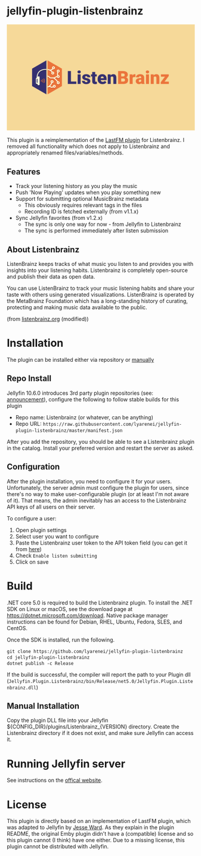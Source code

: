 # jellyfin-plugin-listenbrainz

![ListenBrainz logo for Jellyfin plugin](res/listenbrainz/ListenBrainz_logo.svg "ListenBrainz logo for Jellyfin plugin")

This plugin is a reimplementation of the [LastFM plugin](https://github.com/jesseward/jellyfin-plugin-lastfm) for Listenbrainz. I removed all functionality which does not apply to Listenbrainz and appropriately renamed files/variables/methods.

## Features

- Track your listening history as you play the music
- Push 'Now Playing' updates when you play something new
- Support for submitting optional MusicBrainz metadata
  - This obviously requires relevant tags in the files
  - Recording ID is fetched externally (from v1.1.x)
- Sync Jellyfin favorites (from v1.2.x)
  - The sync is only one way for now - from Jellyfin to Listenbrainz
  - The sync is performed immediately after listen submission

## About Listenbrainz

ListenBrainz keeps tracks of what music you listen to and provides you with insights into your listening habits. Listenbrainz is completely open-source and publish their data as open data.

You can use ListenBrainz to track your music listening habits and share your taste with others using generated visualizations.
ListenBrainz is operated by the MetaBrainz Foundation which has a long-standing history of curating, protecting and making music data available to the public.

(from [listenbrainz.org](https://listenbrainz.org) (modified))

# Installation

The plugin can be installed either via repository or [manually](#manual-installation)

## Repo Install

Jellyfin 10.6.0 introduces 3rd party plugin repositories (see: [announcement](https://jellyfin.org/posts/plugin-updates/)), configure the following to follow stable builds for this plugin

- Repo name: Listenbrainz (or whatever, can be anything)
- Repo URL: `https://raw.githubusercontent.com/lyarenei/jellyfin-plugin-listenbrainz/master/manifest.json`

After you add the repository, you should be able to see a Listenbrainz plugin in the catalog.
Install your preferred version and restart the server as asked.

## Configuration

After the plugin installation, you need to configure it for your users.
Unfortunately, the server admin must configure the plugin for users,
since there's no way to make user-configurable plugin (or at least I'm not aware of it).
That means, the admin inevitably has an access to the Listenbrainz API keys of all users on their server.

To configure a user:

1. Open plugin settings
2. Select user you want to configure
3. Paste the Listenbrainz user token to the API token field (you can get it from [here](https://listenbrainz.org/profile/))
4. Check `Enable listen submitting`
5. Click on save

# Build

.NET core 5.0 is required to build the Listenbrainz plugin. To install the .NET SDK on Linux or macOS, see the download page at https://dotnet.microsoft.com/download. Native package manager instructions can be found for Debian, RHEL, Ubuntu, Fedora, SLES, and CentOS.

Once the SDK is installed, run the following.

```
git clone https://github.com/lyarenei/jellyfin-plugin-listenbrainz
cd jellyfin-plugin-listenbrainz
dotnet publish -c Release
```

If the build is successful, the compiler will report the path to your Plugin dll (`Jellyfin.Plugin.Listenbrainz/bin/Release/net5.0/Jellyfin.Plugin.Listenbrainz.dll`)

## Manual Installation

Copy the plugin DLL file into your Jellyfin ${CONFIG_DIR}/plugins/Listenbrainz_{VERSION} directory.
Create the Listenbrainz directory if it does not exist, and make sure Jellyfin can access it.

# Running Jellyfin server

See instructions on the [offical website](https://jellyfin.org/downloads/).

# License

This plugin is directly based on an implementation of LastFM plugin, which was adapted to Jellyfin by [Jesse Ward](https://github.com/jesseward).
As they explain in the plugin README, the original Emby plugin didn't have a (compatible) license and so this plugin cannot (I think) have one either.
Due to a missing license, this plugin cannot be distributed with Jellyfin.
